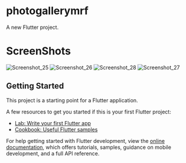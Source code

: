 # photogallerymrf

A new Flutter project.
# ScreenShots
![Screenshot_25](https://github.com/JImaruf/Photo-Gallery-with-Flutter/assets/95274187/71a09611-acb6-4cc9-afeb-29dd482b0db6)
![Screenshot_26](https://github.com/JImaruf/Photo-Gallery-with-Flutter/assets/95274187/09fa4f7b-9bb0-4b55-8b2f-6cd412c18941)
![Screenshot_28](https://github.com/JImaruf/Photo-Gallery-with-Flutter/assets/95274187/7a09779e-8556-44ab-8187-b6be3cd89a3b)
![Screenshot_27](https://github.com/JImaruf/Photo-Gallery-with-Flutter/assets/95274187/ecf44145-2ccc-4704-86b5-938b36fdb40d)


## Getting Started

This project is a starting point for a Flutter application.

A few resources to get you started if this is your first Flutter project:

- [Lab: Write your first Flutter app](https://docs.flutter.dev/get-started/codelab)
- [Cookbook: Useful Flutter samples](https://docs.flutter.dev/cookbook)

For help getting started with Flutter development, view the
[online documentation](https://docs.flutter.dev/), which offers tutorials,
samples, guidance on mobile development, and a full API reference.
